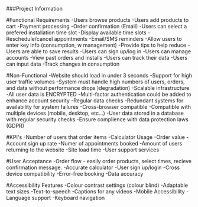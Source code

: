 ###Project Information

#Functional Requirements 
-Users browse products
-Users add products to cart
-Payment processing
-Order confirmation (Email)
-Users can select a prefered installation time slot
-Display available time slots
-Reschedule/cancel appointments
-Email/SMS reminders
-Allow users to enter key info (consumption, w management)
-Provide tips to help reduce
-Users are able to save results
-Users can sign up/log in
-Users can manage accounts
-View past orders and installs
-Users can track their data
-Users can input data
-Track changes in consumption

#Non-Functional
-Website should load in under 3 seconds
-Support for high user traffic volumes
-System must handle high numbers of users, orders, and data without performance drops )degradation)
-Scalable infrastructure
-All user data is ENCRYPTED
-Multi-factor authentication could be added to enhance account security
-Regular data checks
-Redundant systems for availability for system failures
-Cross-browser compatible
-Compatible with multiple devices (mobile, desktop, etc...)
-User data stored in a database with regular security checks
-Ensure complience with data protection laws (GDPR)

#KPI's
-Number of users that order items
-Calculator Usage
-Order value
-Account sign up rate
-Numer of appointments booked
-Amount of users returning to the website
-Site load time
-User support services

#User Acceptance
-Order flow - easily order products, select times, recieve confirmation message.
-Accurate calculator
-User sign up/login
-Cross device compatibility
-Error-free booking
-Data accuracy

#Accessibility Features
-Colour contrast settings (colour blind)
-Adaptable text sizes
-Text-to-speech
-Captions for any videos
-Mobile Accessibility
-Language support
-Keyboard navigation
